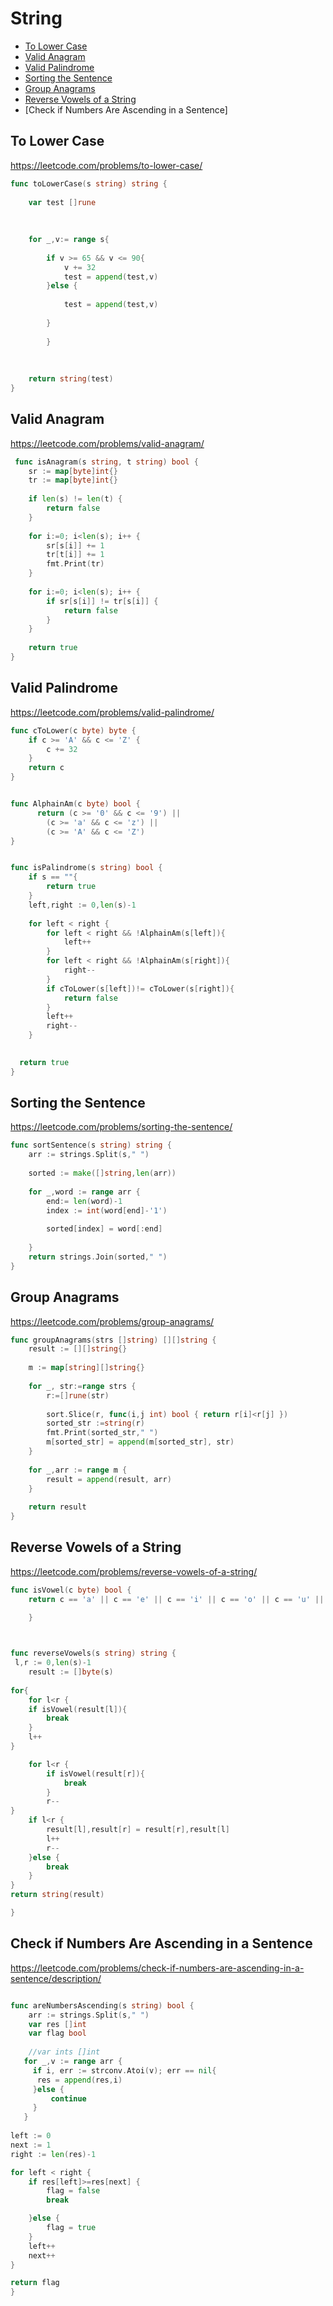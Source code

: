 # String 

+ [To Lower Case](#to-lower-case)
+ [Valid Anagram](#valid-anagram)
+ [Valid Palindrome](#valid-palindrome)
+ [Sorting the Sentence](#sorting-the-sentence)
+ [Group Anagrams](#group-anagrams)
+ [Reverse Vowels of a String](#reverse-vowels-of-a-string)
+ [Check if Numbers Are Ascending in a Sentence]

## To Lower Case

https://leetcode.com/problems/to-lower-case/

```go
func toLowerCase(s string) string {
    
    var test []rune
    
    
    
    for _,v:= range s{
        
        if v >= 65 && v <= 90{
            v += 32
            test = append(test,v)
        }else {
            
            test = append(test,v)
           
        }
       
        }
        
         
    
    return string(test)
}

```

## Valid Anagram

https://leetcode.com/problems/valid-anagram/

```go
 func isAnagram(s string, t string) bool {
    sr := map[byte]int{}
    tr := map[byte]int{}
    
    if len(s) != len(t) {
        return false
    }
    
    for i:=0; i<len(s); i++ {
        sr[s[i]] += 1
        tr[t[i]] += 1
        fmt.Print(tr)
    }
    
    for i:=0; i<len(s); i++ {
        if sr[s[i]] != tr[s[i]] {
            return false
        }
    }
    
    return true
}

```

## Valid Palindrome

https://leetcode.com/problems/valid-palindrome/

```go
func cToLower(c byte) byte {
	if c >= 'A' && c <= 'Z' {
		c += 32
	}
	return c
}


func AlphainAm(c byte) bool {
      return (c >= '0' && c <= '9') ||
        (c >= 'a' && c <= 'z') ||
        (c >= 'A' && c <= 'Z')
}


func isPalindrome(s string) bool {
    if s == ""{
        return true 
    }
    left,right := 0,len(s)-1
    
    for left < right {
        for left < right && !AlphainAm(s[left]){
            left++
        }
        for left < right && !AlphainAm(s[right]){
            right--
        }
        if cToLower(s[left])!= cToLower(s[right]){
            return false 
        }
        left++
        right-- 
    }

   
  return true 
}

```

## Sorting the Sentence

https://leetcode.com/problems/sorting-the-sentence/

```go
func sortSentence(s string) string {
    arr := strings.Split(s," ")
    
    sorted := make([]string,len(arr))
    
    for _,word := range arr {
        end:= len(word)-1
        index := int(word[end]-'1')
        
        sorted[index] = word[:end] 
       
    }
    return strings.Join(sorted," ")
}

```

## Group Anagrams

https://leetcode.com/problems/group-anagrams/

```go
func groupAnagrams(strs []string) [][]string {
    result := [][]string{}
    
    m := map[string][]string{}
    
    for _, str:=range strs {
        r:=[]rune(str)
       
        sort.Slice(r, func(i,j int) bool { return r[i]<r[j] })
        sorted_str :=string(r)
        fmt.Print(sorted_str," ")
        m[sorted_str] = append(m[sorted_str], str)
    }
    
    for _,arr := range m {
        result = append(result, arr)
    }
    
    return result
}

```

## Reverse Vowels of a String

https://leetcode.com/problems/reverse-vowels-of-a-string/

```go
func isVowel(c byte) bool {
    return c == 'a' || c == 'e' || c == 'i' || c == 'o' || c == 'u' || c == 'A' || c == 'E' || c == 'I' || c == 'O' || c == 'U' 
        
    }



func reverseVowels(s string) string {
 l,r := 0,len(s)-1
    result := []byte(s)
    
for{
    for l<r {
    if isVowel(result[l]){
        break
    }
    l++
}

    for l<r {
        if isVowel(result[r]){
            break
        }
        r--
}
    if l<r {
        result[l],result[r] = result[r],result[l]
        l++
        r--
    }else {
        break
    }
}
return string(result)

}

```

## Check if Numbers Are Ascending in a Sentence

https://leetcode.com/problems/check-if-numbers-are-ascending-in-a-sentence/description/

```go

func areNumbersAscending(s string) bool {
    arr := strings.Split(s," ")
    var res []int
    var flag bool
  
    //var ints []int
   for _,v := range arr {
     if i, err := strconv.Atoi(v); err == nil{
      res = append(res,i)
     }else {
         continue
     }
   }
  
left := 0
next := 1 
right := len(res)-1

for left < right {
    if res[left]>=res[next] {
        flag = false
        break

    }else {
        flag = true
    }
    left++
    next++
}

return flag
}

```
